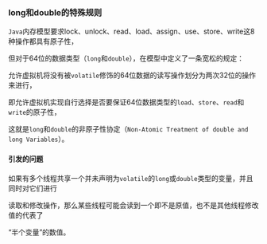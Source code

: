 ### long和double的特殊规则

`Java`内存模型要求lock、unlock、read、load、assign、use、store、write这8种操作都具有原子性，

但对于64位的数据类型（`long`和`double`），在模型中定义了一条宽松的规定：

允许虚拟机将没有被`volatile`修饰的64位数据的读写操作划分为两次32位的操作来进行，

即允许虚拟机实现自行选择是否要保证64位数据类型的`load`、`store`、`read`和`write`的原子性，

这就是`long`和`double`的非原子性协定（`Non-Atomic Treatment of double and long Variables`）。



#### 引发的问题

如果有多个线程共享一个并未声明为`volatile`的`long`或`double`类型的变量，并且同时对它们进行

读取和修改操作，那么某些线程可能会读到一个即不是原值，也不是其他线程修改值的代表了

“半个变量”的数值。